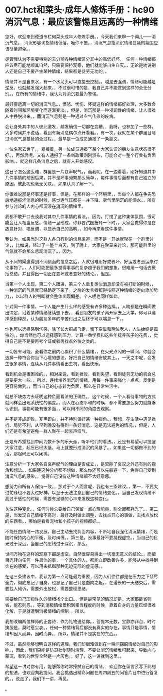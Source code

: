# 007.hct和菜头·成年人修炼手册：hc90 消沉气息：最应该警惕且远离的一种情绪

您好，欢迎来到德道专栏何菜头成年人修炼手册。，今天我们来聊一个词儿——消沉气息。，消沉形容词指情绪低落，唯你不振。，消沉气息指消沉情绪蔓延的氛围应该尽量避免。。

尽管我认为不需要特别的去分辨各种情绪区分其中的高低好坏，，任何一种情绪都应该尽可能地顺其自然，只需要保持观察，他们就能够自生自灭。，无论是劝说别人还是自己不要产生某种情绪，结果都是徒劳无功的。。

情绪并不是自来水，有一个水龙头可以直接去控制。，越是去强调，情绪可能越是逆反，也就越发强大起来。，不过很可惜的是，我自己并不能做到这样的全无分别。，在所有的情绪中，我认为对消沉要最为警惕。

最好要远离一切的消沉气息。，愤怒、忧伤、怀疑这样的情绪都好处理，大多数会随着时间和环境变化而逐渐变淡。，但是，消沉那是一种浸润性的情绪，让人很难从中挣脱出来。，而消沉气息则是一种通过空气传染的疾病。

会让身处其中的人彼此激发，越发确信一切都在变糟。，我呀，也参加了一些群，大多时候并不说话，看到有新消息偶尔点开看看。，有一次，我就在某个群里目睹过消沉气息蔓延的全过程。，最早是一位成员通报了一条副文。

一位名家去世了。，紧接着，另一位成员通报了某个大家认识的朋友生意状态很不好。，再然后呢，又有人通报了一条新政策刚刚颁布，可能会对一整个行业有负面影响。，就这样几条消息之后，就有人开始感叹。

这日子怎么这么难，群里是一片哀声叹气。，而我呢，在一边看着，刚好知道其中几件事情的前因后果，并不是坏事频繁那么简单，，每件事情后面都有自己独立的原因，彼此呢也毫无关联。，如果认真了解一下。

你很难说那是坏事还是好事，但是，在那样的一个环境里，，当每个人都在争先恐后地通报坏消息的时候，感觉连气压都在一并下降，空气里阴沉的能滴水。，所有参与讨论的人内心都沉浸在消沉的情绪里。

我都不敢开口去谈我对其中几件事情的看法，，因为，打搅了这种集体氛围，很可能会让人相当反感。情绪一旦形成，你非要试图扭转一下时，，大家会觉得你是在故意针对、唱反调，以显示自己的高明。，如今再来看这件事情。

我认为，如果当时这群人各自有别的信息渠道，而不是一开始就聚在一个群里讨论，，比如说，经过了一整个白天，到了晚上，大家在聚笼来讨论，那可能群里的气氛就不会那么悲观消沉了。，因为。

从不同的渠道得到不同侧面的信息之后，人就很难用好或者坏、好运或者恶运来讨论事物了。，人们可能把最多觉得事事的复杂超乎我们的想象，很难用一句话去概括总结，并且得出一切正在变坏或者变好的结论。，但是。

当第一个人出现，第二个人跟进，第三个人重复类似消息却没有被打断的时候，，一种消沉的气息就已经确定下来了。之后的发言者都得按照这种情绪的走向添加势力，，以以群人的判断就会整体出现偏差。个人呢也同样如此。

针对同一件事情，一个人能产生什么样的感受有许多种选择。，人呐都是在瞬间做出决定，沿着某种情绪继续想下去。，看到朋友的孩子离开家去上大学，你可以选择感到释然，认为朋友多年的辛苦付出之后终于可以喘息一下。。

你也可以选择感到伤感，除了长大振翅飞走，留下空巢和两位老人，人生始终是孤独的。，你当然也可以选择感到压力，计算一番学费和这些年抚养孩子的花费，，觉得自己是不是要再考个证或者再找点外快之类的。

一切皆有可能，全看你之前内心累积了什么情绪，，在火光点闪的一瞬间，你就会选择一种符合你当下心境的想法，好把自己的情绪安放其上。，一天之中呢，会发生很多事情，连续从几件事情看出生机，看出快乐。

看到机会是很困难的。，相对来说，看到挫败，看到失望，看到徒劳无功的机会总是要更大一些。，所以，连续培养消沉的情绪，用每一件事来强化一点点，反倒是更容易做到。，而当自己的心态转为负面，那么在日常生活中。

就总不缺势力去证明这种负面看法的正确性。，这个时候，一个人看待事物的方式就同样会出现系统性的偏差。，而人在心态平和的时候，都不需要怎么努力就能够认识到，事物可能有很多面，，可以用不同的角度去观察。

并不是非成即败，非黑即白，并不特别偏好某一种视角。，我想，在生活中遇见挫折、局势不利，从早到晚没有得到一条好消息，这是无法避免的情况。，但是，人们还是有希望避免一群人聚在一起哀声叹气。

还是有希望找到中间为数不多的乐天派，听听他们的看法。，还是有希望可以提醒大家注意，起压已经太低，马上就要形成消沉的风暴了。，如果这一切都做不到的话，那起码还可以闭嘴。

注意分析一下大家各自哀声叹气的理由是否成立，，是否除了哀叹之外还有别的视角和想法。，如果连这种分析都不想做，那么你还可以先躲避一下，免得自己受到消沉气息的感染，，觉得自己没有这种情绪都不大好意思。

想努力和所有人保持一致。，那对于个人而言呢，我也有三条建议。，第一，不要太过忙碌也不要太过好神，以至于无法注意到自己的情绪变化。，当自己发现情绪不高过于感性的时候，需要有足够的心神来发现这种变化。

关注这种变化。，任何时候总要给自己保留一点心理能量，别全部都耗光了。，第二是，当发现自己情绪不高时，最好及时做出调整，去找点开心的事做，去找点放松的东西看。，哪怕是看看宠物和小孩子的视频都好。。

不能任由情绪一路发展，自己主动去找负面内容，不断地自我强化消沉情绪，而是随时保持内心的平衡，及时纠缠。，第三是，没事最好不要凝视虚空。，当自己的目光过于深远，当自己的思绪过于深沉，那么。

世间万物在这样的观察下都是虚空，自然很容易得出一切毫无意义的结论。，而把目光转向任何一件具体的事，一个具体的人，都能立即改善许多，能够从中找寻到实在的感受，可以用来抵御那种无边无际的虚无感。。

在这三条建议中，我认为第一点可能最为重要，因为人们往往都是在压力之下倾尽全力，彻底忘记了自身，也忘记了自己只是血肉之躯。，在漫长的一天结束后，需要找人倾诉，需要外出放松，需要整理思绪。

需要给自己压抑许久的情绪找个出口。，但是最常见的情况却是，大家都能省则省，能忍则忍。，等到消极情绪累积到相当程度的时候，靠着自身的力量已经很难化解，于是就遭到消极情绪的控制。，所以。

我想改编两位禅师的正套诗，作为礼物送给你。，菩提本无数，宝静亦非台，时时擒服是，莫时惹尘哀。，任何一种情绪背后都没有真实的存在，事情只是事情，情绪却因人而异，因时而异。，所以，情绪并不是实在的东西。。

不过，虽然能够想明白这样的道理，我们却很难做到在一瞬间摆脱情绪对自己的影响。，因此，我们只能是防卫杜剑随时清理，不要让消沉情绪堆积起来，导致内心蒙沉，看到的世界全然是一片灰色。，好了，这一讲就到这里。。

希望这一讲对你有用，能够帮你时常擦拭自己的情绪。，欢迎你在留言区写下此刻的想法，也欢迎向我提问，我会挑选出精彩问题在周四周五的问答片目中进行答复的。，说走了，我们下一讲，再见。

。